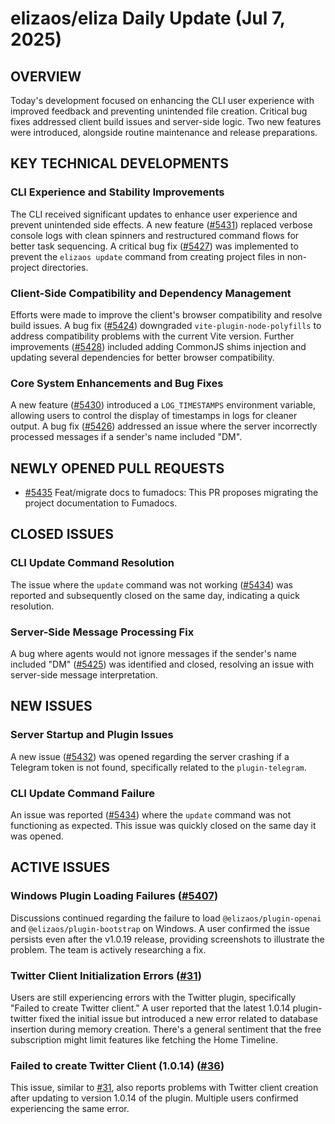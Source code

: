 # elizaos/eliza Daily Update (Jul 7, 2025)

## OVERVIEW 
Today's development focused on enhancing the CLI user experience with improved feedback and preventing unintended file creation. Critical bug fixes addressed client build issues and server-side logic. Two new features were introduced, alongside routine maintenance and release preparations.

## KEY TECHNICAL DEVELOPMENTS

### CLI Experience and Stability Improvements
The CLI received significant updates to enhance user experience and prevent unintended side effects. A new feature ([#5431](https://github.com/elizaos/eliza/pull/5431)) replaced verbose console logs with clean spinners and restructured command flows for better task sequencing. A critical bug fix ([#5427](https://github.com/elizaos/eliza/pull/5427)) was implemented to prevent the `elizaos update` command from creating project files in non-project directories.

### Client-Side Compatibility and Dependency Management
Efforts were made to improve the client's browser compatibility and resolve build issues. A bug fix ([#5424](https://github.com/elizaos/eliza/pull/5424)) downgraded `vite-plugin-node-polyfills` to address compatibility problems with the current Vite version. Further improvements ([#5428](https://github.com/elizaos/eliza/pull/5428)) included adding CommonJS shims injection and updating several dependencies for better browser compatibility.

### Core System Enhancements and Bug Fixes
A new feature ([#5430](https://github.com/elizaos/eliza/pull/5430)) introduced a `LOG_TIMESTAMPS` environment variable, allowing users to control the display of timestamps in logs for cleaner output. A bug fix ([#5426](https://github.com/elizaos/eliza/pull/5426)) addressed an issue where the server incorrectly processed messages if a sender's name included "DM".

## NEWLY OPENED PULL REQUESTS
- [#5435](https://github.com/elizaos/eliza/pull/5435) Feat/migrate docs to fumadocs: This PR proposes migrating the project documentation to Fumadocs.

## CLOSED ISSUES

### CLI Update Command Resolution
The issue where the `update` command was not working ([#5434](https://github.com/elizaos/eliza/issues/5434)) was reported and subsequently closed on the same day, indicating a quick resolution.

### Server-Side Message Processing Fix
A bug where agents would not ignore messages if the sender's name included "DM" ([#5425](https://github.com/elizaos/eliza/issues/5425)) was identified and closed, resolving an issue with server-side message interpretation.

## NEW ISSUES

### Server Startup and Plugin Issues
A new issue ([#5432](https://github.com/elizaos/eliza/issues/5432)) was opened regarding the server crashing if a Telegram token is not found, specifically related to the `plugin-telegram`.

### CLI Update Command Failure
An issue was reported ([#5434](https://github.com/elizaos/eliza/issues/5434)) where the `update` command was not functioning as expected. This issue was quickly closed on the same day it was opened.

## ACTIVE ISSUES

### Windows Plugin Loading Failures ([#5407](https://github.com/elizaos/eliza/issues/5407))
Discussions continued regarding the failure to load `@elizaos/plugin-openai` and `@elizaos/plugin-bootstrap` on Windows. A user confirmed the issue persists even after the v1.0.19 release, providing screenshots to illustrate the problem. The team is actively researching a fix.

### Twitter Client Initialization Errors ([#31](https://github.com/elizaos/eliza/issues/31))
Users are still experiencing errors with the Twitter plugin, specifically "Failed to create Twitter client." A user reported that the latest 1.0.14 plugin-twitter fixed the initial issue but introduced a new error related to database insertion during memory creation. There's a general sentiment that the free subscription might limit features like fetching the Home Timeline.

### Failed to create Twitter Client (1.0.14) ([#36](https://github.com/elizaos/eliza/issues/36))
This issue, similar to [#31](https://github.com/elizaos/eliza/issues/31), also reports problems with Twitter client creation after updating to version 1.0.14 of the plugin. Multiple users confirmed experiencing the same error.